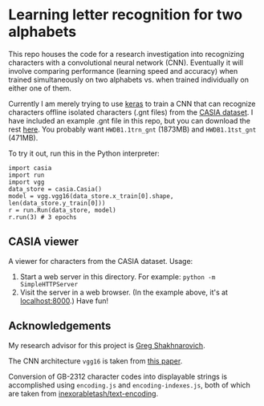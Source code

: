 # Learning letter recognition for two alphabets

This repo houses the code for a research investigation into recognizing characters with a convolutional neural network (CNN). Eventually it will involve comparing performance (learning speed and accuracy) when trained simultaneously on two alphabets vs. when trained individually on either one of them.

Currently I am merely trying to use [keras](http://keras.io/) to train a CNN that can recognize characters offline isolated characters (.gnt files) from the [CASIA dataset](http://www.nlpr.ia.ac.cn/databases/handwriting/Offline_database.html). I have included an example .gnt file in this repo, but you can download the rest [here](http://www.nlpr.ia.ac.cn/databases/handwriting/Download.html). You probably want `HWDB1.1trn_gnt` (1873MB) and `HWDB1.1tst_gnt` (471MB).

To try it out, run this in the Python interpreter:

    import casia
    import run
    import vgg
    data_store = casia.Casia()
    model = vgg.vgg16(data_store.x_train[0].shape, len(data_store.y_train[0]))
    r = run.Run(data_store, model)
    r.run(3) # 3 epochs

## CASIA viewer

A viewer for characters from the CASIA dataset. Usage:

1. Start a web server in this directory. For example: `python -m SimpleHTTPServer`
2. Visit the server in a web browser. (In the example above, it's at [localhost:8000](http://localhost:8000).) Have fun!

## Acknowledgements

My research advisor for this project is [Greg Shakhnarovich](http://ttic.uchicago.edu/~gregory/).

The CNN architecture `vgg16` is taken from [this paper](http://arxiv.org/pdf/1409.1556.pdf).

Conversion of GB-2312 character codes into displayable strings is accomplished using `encoding.js` and `encoding-indexes.js`, both of which are taken from [inexorabletash/text-encoding](https://github.com/inexorabletash/text-encoding).

